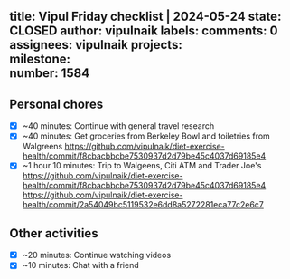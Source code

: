 title:	Vipul Friday checklist | 2024-05-24
state:	CLOSED
author:	vipulnaik
labels:	
comments:	0
assignees:	vipulnaik
projects:	
milestone:	
number:	1584
--
## Personal chores

- [x] ~40 minutes: Continue with general travel research
- [x] ~40 minutes: Get groceries from Berkeley Bowl and toiletries from Walgreens https://github.com/vipulnaik/diet-exercise-health/commit/f8cbacbbcbe7530937d2d79be45c4037d69185e4
- [x] ~1 hour 10 minutes: Trip to Walgeens, Citi ATM and Trader Joe's https://github.com/vipulnaik/diet-exercise-health/commit/f8cbacbbcbe7530937d2d79be45c4037d69185e4 https://github.com/vipulnaik/diet-exercise-health/commit/2a54049bc5119532e6dd8a5272281eca77c2e6c7 

## Other activities

- [x] ~20 minutes: Continue watching videos
- [x] ~10 minutes: Chat with a friend
